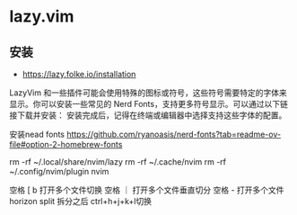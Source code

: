 # lazy.vim

## 安装

- https://lazy.folke.io/installation

LazyVim 和一些插件可能会使用特殊的图标或符号，这些符号需要特定的字体来显示。你可以安装一些常见的 Nerd Fonts，支持更多符号显示。可以通过以下链接下载并安装：
安装完成后，记得在终端或编辑器中选择支持这些字体的配置。

安装nead fonts
https://github.com/ryanoasis/nerd-fonts?tab=readme-ov-file#option-2-homebrew-fonts



rm -rf ~/.local/share/nvim/lazy
rm -rf ~/.cache/nvim
rm -rf ~/.config/nvim/plugin
nvim




空格 [   b 打开多个文件切换
空格 ｜ 打开多个文件垂直切分
空格 - 打开多个文件horizon split 拆分之后 ctrl+h+j+k+l切换

